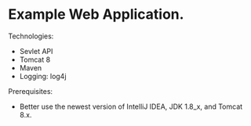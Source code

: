 # Example Web Application.

Technologies:
- Sevlet API
- Tomcat 8
- Maven
- Logging: log4j

Prerequisites:
- Better use the newest version of IntelliJ IDEA, JDK 1.8_x, and Tomcat 8.x.
